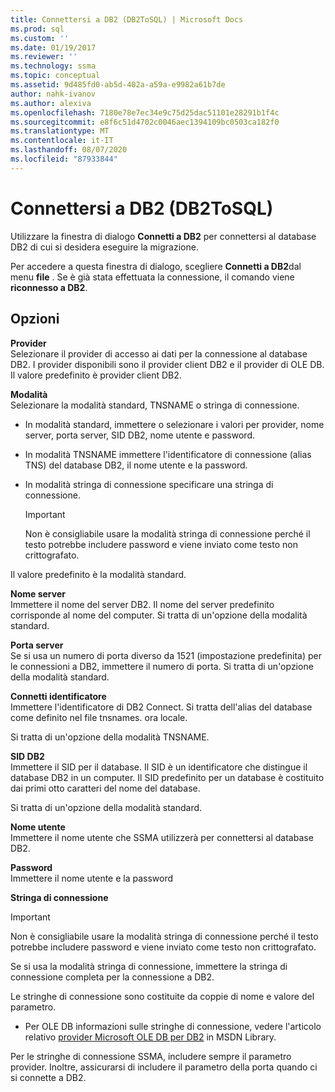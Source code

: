 ```yaml
---
title: Connettersi a DB2 (DB2ToSQL) | Microsoft Docs
ms.prod: sql
ms.custom: ''
ms.date: 01/19/2017
ms.reviewer: ''
ms.technology: ssma
ms.topic: conceptual
ms.assetid: 9d485fd0-ab5d-402a-a59a-e9982a61b7de
author: nahk-ivanov
ms.author: alexiva
ms.openlocfilehash: 7180e78e7ec34e9c75d25dac51101e28291b1f4c
ms.sourcegitcommit: e8f6c51d4702c0046aec1394109bc0503ca182f0
ms.translationtype: MT
ms.contentlocale: it-IT
ms.lasthandoff: 08/07/2020
ms.locfileid: "87933844"
---
```

# <a name="connect-to-db2-db2tosql"></a>Connettersi a DB2 (DB2ToSQL)
Utilizzare la finestra di dialogo **Connetti a DB2** per connettersi al database DB2 di cui si desidera eseguire la migrazione.  
  
Per accedere a questa finestra di dialogo, scegliere **Connetti a DB2**dal menu **file** . Se è già stata effettuata la connessione, il comando viene **riconnesso a DB2**.  
  
## <a name="options"></a>Opzioni  
**Provider**  
Selezionare il provider di accesso ai dati per la connessione al database DB2. I provider disponibili sono il provider client DB2 e il provider di OLE DB. Il valore predefinito è provider client DB2.  
  
**Modalità**  
Selezionare la modalità standard, TNSNAME o stringa di connessione.  
  
-   In modalità standard, immettere o selezionare i valori per provider, nome server, porta server, SID DB2, nome utente e password.  
  
-   In modalità TNSNAME immettere l'identificatore di connessione (alias TNS) del database DB2, il nome utente e la password.  
  
-   In modalità stringa di connessione specificare una stringa di connessione.  
  
    > [!IMPORTANT]  
    > Non è consigliabile usare la modalità stringa di connessione perché il testo potrebbe includere password e viene inviato come testo non crittografato.  
  
Il valore predefinito è la modalità standard.  
  
**Nome server**  
Immettere il nome del server DB2. Il nome del server predefinito corrisponde al nome del computer. Si tratta di un'opzione della modalità standard.  
  
**Porta server**  
Se si usa un numero di porta diverso da 1521 (impostazione predefinita) per le connessioni a DB2, immettere il numero di porta. Si tratta di un'opzione della modalità standard.  
  
**Connetti identificatore**  
Immettere l'identificatore di DB2 Connect. Si tratta dell'alias del database come definito nel file tnsnames. ora locale.  
  
Si tratta di un'opzione della modalità TNSNAME.  
  
**SID DB2**  
Immettere il SID per il database. Il SID è un identificatore che distingue il database DB2 in un computer. Il SID predefinito per un database è costituito dai primi otto caratteri del nome del database.  
  
Si tratta di un'opzione della modalità standard.  
  
**Nome utente**  
Immettere il nome utente che SSMA utilizzerà per connettersi al database DB2.  
  
**Password**  
Immettere il nome utente e la password  
  
**Stringa di connessione**  
> [!IMPORTANT]  
> Non è consigliabile usare la modalità stringa di connessione perché il testo potrebbe includere password e viene inviato come testo non crittografato.  
  
Se si usa la modalità stringa di connessione, immettere la stringa di connessione completa per la connessione a DB2.  
  
Le stringhe di connessione sono costituite da coppie di nome e valore del parametro.  
  
-   Per OLE DB informazioni sulle stringhe di connessione, vedere l'articolo relativo [provider Microsoft OLE DB per DB2](https://go.microsoft.com/fwlink/?LinkId=85640) in MSDN Library.  
  
Per le stringhe di connessione SSMA, includere sempre il parametro provider. Inoltre, assicurarsi di includere il parametro della porta quando ci si connette a DB2.  
  
